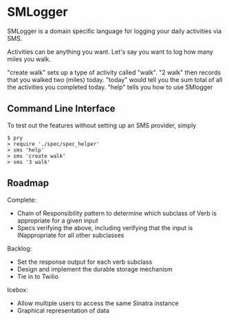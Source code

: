 SMLogger
========

SMLogger is a domain specific language for logging your daily activities via SMS. 

Activities can be anything you want. 
Let's say you want to log how many miles you walk. 

"create walk" sets up a type of activity called "walk".
"2 walk" then records that you walked two (miles) today.
"today" would tell you the sum total of all the activities you completed today. 
"help" tells you how to use SMlogger

Command Line Interface
----------------------

To test out the features without setting up an SMS provider, simply

    $ pry
    > require './spec/spec_helper'
    > sms 'help'
    > sms 'create walk'
    > sms '3 walk'

Roadmap
--------------

Complete:

  * Chain of Responsibility pattern to determine which subclass of Verb is appropriate for a given input
  * Specs verifying the above, including verifying that the input is INappropriate for all other subclasses 

Backlog:

  * Set the response output for each verb subclass
  * Design and implement the durable storage mechanism 
  * Tie in to Twilio 

Icebox:
  
  * Allow multiple users to access the same Sinatra instance
  * Graphical representation of data



